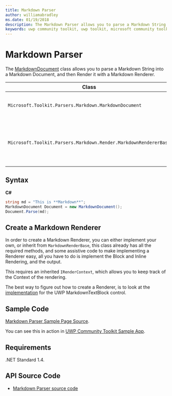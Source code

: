 ```yaml
---
title: Markdown Parser
author: williamabradley
ms.date: 01/19/2018
description: The Markdown Parser allows you to parse a Markdown String into a Markdown Document, and then Render it with a Markdown Renderer.
keywords: uwp community toolkit, uwp toolkit, microsoft community toolkit, microsoft toolkit, markdown, markdown parsing, parser, markdown rendering
---
```


# Markdown Parser

The [MarkdownDocument](https://docs.microsoft.com/en-us/dotnet/api/microsoft.toolkit.parsers.markdown.markdowndocument) class allows you to parse a Markdown String into a Markdown Document, and then Render it with a Markdown Renderer.

| Class | Purpose |
| --- | --- |
| `Microsoft.Toolkit.Parsers.Markdown.MarkdownDocument` | Represents a Markdown Document. |
| `Microsoft.Toolkit.Parsers.Markdown.Render.MarkdownRendererBase` | A base renderer for Rendering Markdown into Controls. |

## Syntax

**C#**

```csharp
string md = "This is **Markdown**";
MarkdownDocument Document = new MarkdownDocument();
Document.Parse(md);
``` 

## Create a Markdown Renderer

In order to create a Markdown Renderer, you can either implement your own, or inherit from `MarkdownRenderBase`, this class already has all the required methods, and some assistive code to make implementing a Renderer easy, all you have to do is implement the Block and Inline Rendering, and the output.

This requires an inherited `IRenderContext`, which allows you to keep track of the Context of the rendering.

The best way to figure out how to create a Renderer, is to look at the [implementation](https://github.com/Microsoft/UWPCommunityToolkit/tree/master/Microsoft.Toolkit.Uwp.UI.Controls/MarkdownTextBlock/Render) for the UWP MarkdownTextBlock control.

## Sample Code

[Markdown Parser Sample Page Source](https://github.com/Microsoft/UWPCommunityToolkit/blob/master/Microsoft.Toolkit.Uwp.SampleApp/SamplePages/MarkdownParser/MarkdownParserPage.xaml.cs).

You can see this in action in [UWP Community Toolkit Sample App](https://www.microsoft.com/store/apps/9NBLGGH4TLCQ).

## Requirements

.NET Standard 1.4.

## API Source Code

- [Markdown Parser source code](https://github.com/Microsoft/UWPCommunityToolkit/tree/master/Microsoft.Toolkit.Parsers/Markdown)